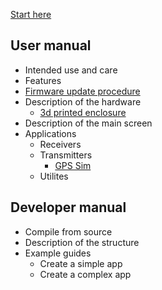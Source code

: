 [Start here](Welcome)
## User manual
* Intended use and care
* Features
* [Firmware update procedure](Update-firmware)
* Description of the hardware
   * [3d printed enclosure](H2-Enclosure)
* Description of the main screen
* Applications
   * Receivers
   * Transmitters
      * [GPS Sim](GPS-Sim)
   * Utilites
## Developer manual
* Compile from source
* Description of the structure
* Example guides
   * Create a simple app
   * Create a complex app